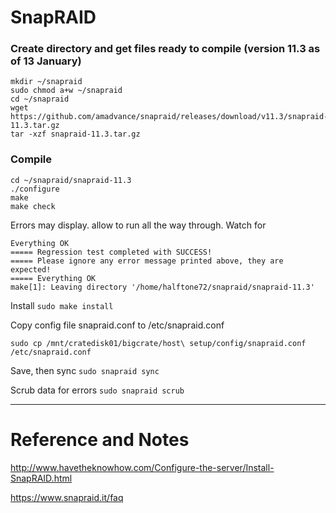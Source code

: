 # SnapRAID

### Create directory and get files ready to compile (version 11.3 as of 13 January)

```
mkdir ~/snapraid
sudo chmod a+w ~/snapraid
cd ~/snapraid
wget https://github.com/amadvance/snapraid/releases/download/v11.3/snapraid-11.3.tar.gz
tar -xzf snapraid-11.3.tar.gz
```

### Compile

```
cd ~/snapraid/snapraid-11.3
./configure
make
make check
```

Errors may display. allow to run all the way through. Watch for

```
Everything OK
===== Regression test completed with SUCCESS!
===== Please ignore any error message printed above, they are expected!
===== Everything OK
make[1]: Leaving directory '/home/halftone72/snapraid/snapraid-11.3'
```

Install
`sudo make install`

Copy config file snapraid.conf to /etc/snapraid.conf

`sudo cp /mnt/cratedisk01/bigcrate/host\ setup/config/snapraid.conf /etc/snapraid.conf`

Save, then sync
`sudo snapraid sync`

Scrub data for errors
`sudo snapraid scrub`

---

# Reference and Notes

http://www.havetheknowhow.com/Configure-the-server/Install-SnapRAID.html

https://www.snapraid.it/faq
